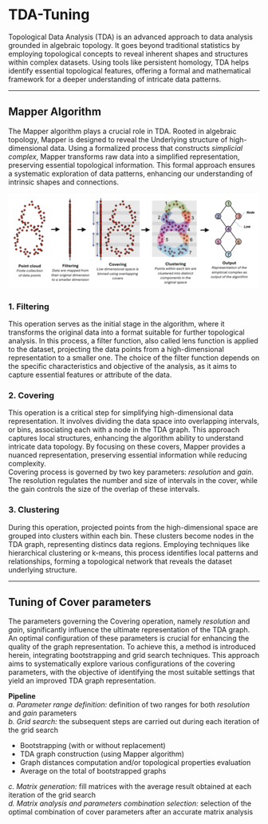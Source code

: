 # TDA-Tuning
Topological Data Analysis (TDA) is an advanced approach to data analysis grounded in algebraic topology. It goes beyond traditional statistics by employing topological concepts to reveal inherent shapes and structures within complex datasets. Using tools like persistent homology, TDA helps identify essential topological features, offering a formal and mathematical framework for a deeper understanding of intricate data patterns.

---

## Mapper Algorithm
The Mapper algorithm plays a crucial role in TDA. Rooted in algebraic topology, Mapper is designed to reveal the Underlying structure of high-dimensional data. Using a formalized process that constructs *simplicial complex*, Mapper transforms raw data into a simplified representation, preserving essential topological information. This formal approach ensures a systematic exploration of data patterns, enhancing our understanding of intrinsic shapes and connections. 

![Mapper Algorithm Scheme](./Images/Mapper_Algorithm.png)

### 1. Filtering
This operation serves as the initial stage in the algorithm, where it transforms the original data into a format suitable for further topological analysis. In this process, a filter function, also called lens function is applied to the dataset, projecting the data points from a high-dimensional representation to a smaller one. The choice of the filter function depends on the specific characteristics and objective of the analysis, as it aims to capture essential features or attribute of the data.

### 2. Covering
This operation is a critical step for simplifying high-dimensional data representation. It involves dividing the data space into overlapping intervals, or bins, associating each with a node in the TDA graph. This approach captures local structures, enhancing the algorithm ability to understand intricate data topology. By focusing on these covers, Mapper provides a nuanced representation, preserving essential information while reducing complexity.  
Covering process is governed by two key parameters: *resolution* and *gain*. The resolution regulates the number and size of intervals in the cover, while the gain controls the size of the overlap of these intervals.

### 3. Clustering
During this operation, projected points from the high-dimensional space are grouped into clusters within each bin. These clusters become nodes in the TDA graph, representing distincs data regions. Employing techniques like hierarchical clustering or k-means, this process identifies local patterns and relationships, forming a topological network that reveals the dataset underlying structure. 

---

## Tuning of Cover parameters
The parameters governing the Covering operation, namely _resolution_ and _gain_, significantly influence the ultimate representation of the TDA graph. An optimal configuration of these parameters is crucial for enhancing the quality of the graph representation. To achieve this, a method is introduced herein, integrating bootstrapping and grid search techniques. This approach aims to systematically explore various configurations of the covering parameters, with the objective of identifying the most suitable settings that yield an improved TDA graph representation.

**Pipeline**  
_a. Parameter range definition:_ definition of two ranges for both _resolution_ and _gain_ parameters  
_b. Grid search:_ the subsequent steps are carried out during each iteration of the grid search  
  * Bootstrapping (with or without replacement)
  * TDA graph construction (using Mapper algorithm)
  * Graph distances computation and/or topological properties evaluation
  * Average on the total of bootstrapped graphs     

_c. Matrix generation:_ fill matrices with the average result obtained at each iteration of the grid search  
_d. Matrix analysis and parameters combination selection:_ selection of the optimal combination of cover parameters after an accurate matrix analysis



